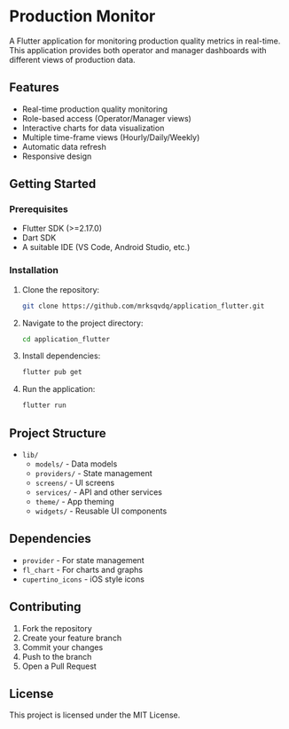 # Production Monitor

A Flutter application for monitoring production quality metrics in real-time. This application provides both operator and manager dashboards with different views of production data.

## Features

- Real-time production quality monitoring
- Role-based access (Operator/Manager views)
- Interactive charts for data visualization
- Multiple time-frame views (Hourly/Daily/Weekly)
- Automatic data refresh
- Responsive design

## Getting Started

### Prerequisites

- Flutter SDK (>=2.17.0)
- Dart SDK
- A suitable IDE (VS Code, Android Studio, etc.)

### Installation

1. Clone the repository:
   ```bash
   git clone https://github.com/mrksqvdq/application_flutter.git
   ```

2. Navigate to the project directory:
   ```bash
   cd application_flutter
   ```

3. Install dependencies:
   ```bash
   flutter pub get
   ```

4. Run the application:
   ```bash
   flutter run
   ```

## Project Structure

- `lib/`
  - `models/` - Data models
  - `providers/` - State management
  - `screens/` - UI screens
  - `services/` - API and other services
  - `theme/` - App theming
  - `widgets/` - Reusable UI components

## Dependencies

- `provider` - For state management
- `fl_chart` - For charts and graphs
- `cupertino_icons` - iOS style icons

## Contributing

1. Fork the repository
2. Create your feature branch
3. Commit your changes
4. Push to the branch
5. Open a Pull Request

## License

This project is licensed under the MIT License.
